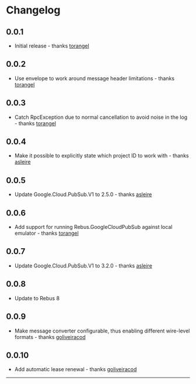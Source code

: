 # Changelog

## 0.0.1
* Initial release - thanks [torangel]

## 0.0.2
* Use envelope to work around message header limitations - thanks [torangel]

## 0.0.3
* Catch RpcException due to normal cancellation to avoid noise in the log - thanks [torangel]

## 0.0.4
* Make it possible to explicitly state which project ID to work with - thanks [asleire]

## 0.0.5
* Update Google.Cloud.PubSub.V1 to 2.5.0 - thanks [asleire]

## 0.0.6
* Add support for running Rebus.GoogleCloudPubSub against local emulator - thanks [torangel]

## 0.0.7
* Update Google.Cloud.PubSub.V1 to 3.2.0 - thanks [asleire]

## 0.0.8
* Update to Rebus 8

## 0.0.9
* Make message converter configurable, thus enabling different wire-level formats - thanks [goliveiracod]

## 0.0.10
* Add automatic lease renewal - thanks [goliveiracod]

---

[asleire]: https://github.com/asleire
[goliveiracod]: https://github.com/goliveiracod
[torangel]: https://github.com/torangel